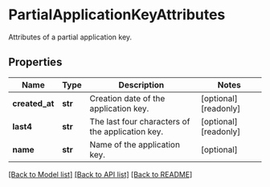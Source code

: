 # PartialApplicationKeyAttributes

Attributes of a partial application key.

## Properties
Name | Type | Description | Notes
------------ | ------------- | ------------- | -------------
**created_at** | **str** | Creation date of the application key. | [optional] [readonly] 
**last4** | **str** | The last four characters of the application key. | [optional] [readonly] 
**name** | **str** | Name of the application key. | [optional] 

[[Back to Model list]](README.md#documentation-for-models) [[Back to API list]](README.md#documentation-for-api-endpoints) [[Back to README]](README.md)



